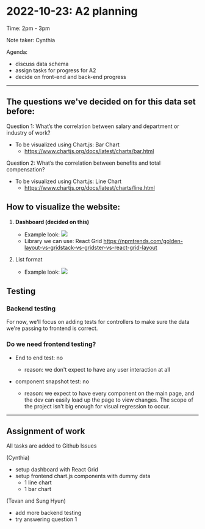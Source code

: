 # 2022-10-23: A2 planning

Time: 2pm - 3pm

Note taker: Cynthia

Agenda: 
- discuss data schema
- assign tasks for progress for A2
- decide on front-end and back-end progress

---
## The questions we've decided on for this data set before:

Question 1: What’s the correlation between salary and department or industry of work?

- To be visualized using Chart.js: Bar Chart
    - https://www.chartjs.org/docs/latest/charts/bar.html


Question 2: What’s the correlation between benefits and total compensation?
- To be visualized using Chart.js: Line Chart
    - https://www.chartjs.org/docs/latest/charts/line.html



## How to visualize the website:

1. **Dashboard (decided on this)**
    - Example look: ![](https://i.imgur.com/UQNSsXi.png)
    - Library we can use: React Grid https://npmtrends.com/golden-layout-vs-gridstack-vs-gridster-vs-react-grid-layout
    
2. List format
    - Example look: ![](https://i.imgur.com/x43jZfF.png)


## Testing

### Backend testing

For now, we'll focus on adding tests for controllers to make sure the data we're passing to frontend is correct.

### Do we need frontend testing?

- End to end test: no
    - reason: we don't expect to have any user interaction at all

- component snapshot test: no
    - reason: we expect to have every component on the main page, and the dev can easily load up the page to view changes. The scope of the project isn't big enough for visual regression to occur.

---

## Assignment of work

All tasks are added to Github Issues

(Cynthia)
- setup dashboard with React Grid
- setup frontend chart.js components with dummy data
    - 1 line chart
    - 1 bar chart

(Tevan and Sung Hyun)

- add more backend testing
- try answering question 1
